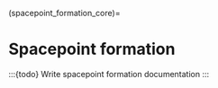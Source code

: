 (spacepoint_formation_core)=

# Spacepoint formation

:::{todo}
Write spacepoint formation documentation
:::
